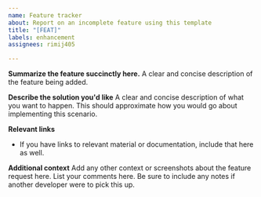 ```yaml
---
name: Feature tracker
about: Report on an incomplete feature using this template
title: "[FEAT]"
labels: enhancement
assignees: rimij405

---
```


**Summarize the feature succinctly here.**
A clear and concise description of the feature being added.

**Describe the solution you'd like**
A clear and concise description of what you want to happen. This should approximate how you would go about implementing this scenario.

**Relevant links**
* If you have links to relevant material or documentation, include that here as well.

**Additional context**
Add any other context or screenshots about the feature request here. List your comments here. Be sure to include any notes if another developer were to pick this up.
